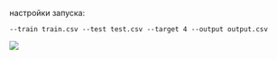 
настройки запуска:


    --train train.csv --test test.csv --target 4 --output output.csv



![](https://s00.yaplakal.com/pics/pics_original/3/0/3/9875303.jpg)
